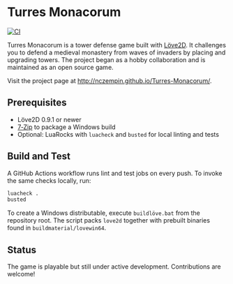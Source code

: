 # Turres Monacorum

[![CI](https://github.com/nczempin/Turres-Monacorum/actions/workflows/ci.yml/badge.svg?branch=work)](https://github.com/nczempin/Turres-Monacorum/actions/workflows/ci.yml)

Turres Monacorum is a tower defense game built with [Löve2D](https://love2d.org/). It challenges you to defend a medieval monastery from waves of invaders by placing and upgrading towers. The project began as a hobby collaboration and is maintained as an open source game.

Visit the project page at <http://nczempin.github.io/Turres-Monacorum/>.

## Prerequisites

- Löve2D 0.9.1 or newer
- [7‑Zip](https://www.7-zip.org/) to package a Windows build
- Optional: LuaRocks with `luacheck` and `busted` for local linting and tests

## Build and Test

A GitHub Actions workflow runs lint and test jobs on every push. To invoke the same checks locally, run:

```bash
luacheck .
busted
```

To create a Windows distributable, execute `buildlöve.bat` from the repository root. The script packs `love2d` together with prebuilt binaries found in `buildmaterial/lovewin64`.

## Status

The game is playable but still under active development. Contributions are welcome!
